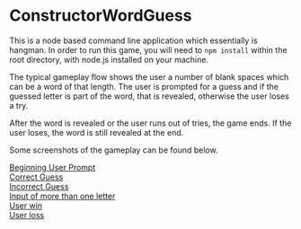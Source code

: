 # ConstructorWordGuess

This is a node based command line application which essentially is hangman. 
In order to run this game, you will need to `npm install` within the root directory, with node.js installed on your machine.

The typical gameplay flow shows the user a number of blank spaces which can be a word of that length. The user is prompted for a guess
and if the guessed letter is part of the word, that is revealed, otherwise the user loses a try.

After the word is revealed or the user runs out of tries, the game ends. If the user loses, the word is still revealed at the end. 


Some screenshots of the gameplay can be found below.

[Beginning User Prompt](./assets/gamestart.PNG)  
[Correct Guess](./assets/correct.PNG)  
[Incorrect Guess](./assets/incorrect.PNG)  
[Input of more than one letter](./assets/morethanone.PNG)  
[User win](./assets/WIN.PNG)  
[User loss](./assets/loss.PNG)  